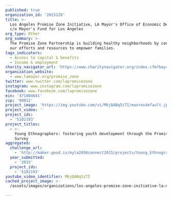 ```yaml
---
published: true
organization_id: '2015128'
title: >-
  Los Angeles Promise Zone Initiative, LA Mayor's Office of Economic Development
  c/o Mayor's Fund for Los Angeles
org_type: Other
org_summary: >-
  The Promise Zone Partnership is building healthy neighborhoods by connecting
  our efforts and resources to empower families.
tags_indicators:
  - Access to capital & benefits
  - Income & employment
charity_navigator_url: 'https://www.charitynavigator.org/index.cfm?bay=search.profile&ein=471084641'
organization_website:
  - www.lamayor.org/promise_zone
twitter: www.twitter.com/lapromisezone
instagram: www.instagram.com/lapromisezone
facebook: www.facebook.com/lapromisezone
ein: '471084641'
zip: '90012'
project_image: 'https://img.youtube.com/vi/MbjQABq5iTI/maxresdefault.jpg'
project_video: ''
project_ids:
  - '5102193'
project_titles:
  - >-
    Young Ethnographers: fostering youth development through the Promise Zone
    Survey
aggregated:
  challenge_url:
    - 'http://maker.good.is/myla2050connect2015/projects/Young_Ethnographers.html'
  year_submitted:
    - '2015'
  project_ids:
    - '5102193'
youtube_video_identifier: MbjQABq5iTI
cached_project_image: >-
  /assets/images/organizations/los-angeles-promise-zone-initiative-la-mayors-office-of-economic-development-c-o-mayors-fund-for-los-angeles/img.youtube.com/vi/MbjQABq5iTI/maxresdefault.jpg

---
```

